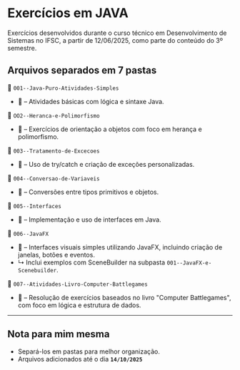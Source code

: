 # Exercícios em JAVA

Exercícios desenvolvidos durante o curso técnico em Desenvolvimento de Sistemas no IFSC, a partir de 12/06/2025, como parte do conteúdo do 3º semestre.

## Arquivos separados em 7 pastas
📁 `001--Java-Puro-Atividades-Simples`
* 📝 – Atividades básicas com lógica e sintaxe Java.

📁 `OO2--Heranca-e-Polimorfismo`
* 📝 – Exercícios de orientação a objetos com foco em herança e polimorfismo.

📁 `003--Tratamento-de-Excecoes`
* 📝 – Uso de try/catch e criação de exceções personalizadas.

📁 `004--Conversao-de-Variaveis`
 * 📝 – Conversões entre tipos primitivos e objetos.

📁 `005--Interfaces`
* 📝 – Implementação e uso de interfaces em Java.

📁 `006--JavaFX`
* 📝 – Interfaces visuais simples utilizando JavaFX, incluindo criação de janelas, botões e eventos.
* ↳ Inclui exemplos com SceneBuilder na subpasta `001--JavaFX-e-Scenebuilder`.

📁 `007--Atividades-Livro-Computer-Battlegames`
* 📝 –  Resolução de exercícios baseados no livro "Computer Battlegames", com foco em lógica e estrutura de dados.

---
 ## Nota para mim mesma
* Separá-los em pastas para melhor organização.
* Arquivos adicionados até o dia **`14/10/2025`**
